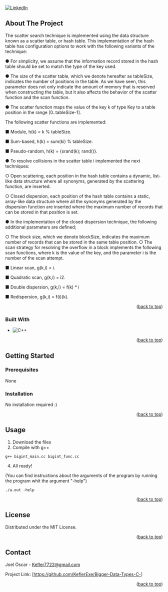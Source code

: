 [![LinkedIn][linkedin-shield]][linkedin-url]



<!-- ABOUT THE PROJECT -->
## About The Project

The scatter search technique is implemented using the data structure known as a scatter table, or hash table. This implementation of the hash table has configuration options to work with the following variants of the technique:

● For simplicity, we assume that the information record stored in the hash table
should be set to match the type of the key used.

● The size of the scatter table, which we denote hereafter as tableSize, indicates the
number of positions in the table. As we have seen, this parameter does not only indicate the
amount of memory that is reserved when constructing the table, but it also affects the behavior of the scatter function and the scan function.

● The scatter function maps the value of the key k of type Key to a table position in the range [0..tableSize-1].  

The following scatter functions are implemented:

■ Module, h(k) = k % tableSize.

■ Sum-based, h(k) = sum(ki) % tableSize.

■ Pseudo-random, h(k) = {srand(k); rand()}.

● To resolve collisions in the scatter table i implemented the next techniques:

○ Open scattering, each position in the hash table contains a dynamic, list-like data structure where all synonyms, generated by the scattering function, are inserted.

○ Closed dispersion, each position of the hash table contains a static, array-like data structure where all the synonyms generated by the dispersion function are inserted where the maximum number of records that can be stored in that position is set.

● In the implementation of the closed dispersion technique, the following additional parameters are defined;

○ The block size, which we denote blockSize, indicates the maximum number of records that can be stored in the same table position.
○ The scan strategy for resolving the overflow in a block
implements the following scan functions, where k is the value
of the key, and the parameter i is the number of the scan attempt.

■ Linear scan, g(k,i) = i.

■ Quadratic scan, g(k,i) = i2.

■ Double dispersion, g(k,i) = f(k) * i

■ Redispersion, g(k,i) = f(i)(k).

<p align="right">(<a href="#readme-top">back to top</a>)</p>



### Built With


* ![C++][C++.js]

<p align="right">(<a href="#readme-top">back to top</a>)</p>



<!-- GETTING STARTED -->
## Getting Started

### Prerequisites

None

### Installation

No installation required :)

<p align="right">(<a href="#readme-top">back to top</a>)</p>


<!-- USAGE EXAMPLES -->
## Usage

1. Download the files
2. Compile with g++
```
g++ bigint_main.cc bigint_func.cc
```
4. All ready!

(You can find instructions about the arguments of the program by running the program whit the argument "-help")
```
./a.out -help
```

<p align="right">(<a href="#readme-top">back to top</a>)</p>




<!-- LICENSE -->
## License

Distributed under the MIT License.

<p align="right">(<a href="#readme-top">back to top</a>)</p>



<!-- CONTACT -->
## Contact

Joel Óscar - Kefler7722@gmail.com

Project Link: [https://github.com/KeflerExe/Bigger-Data-Types-C-]

<p align="right">(<a href="#readme-top">back to top</a>)</p>



<!-- MARKDOWN LINKS & IMAGES -->
<!-- https://www.markdownguide.org/basic-syntax/#reference-style-links -->
[contributors-shield]: https://img.shields.io/github/contributors/github_username/repo_name.svg?style=for-the-badge
[contributors-url]: https://github.com/github_username/repo_name/graphs/contributors
[forks-shield]: https://img.shields.io/github/forks/github_username/repo_name.svg?style=for-the-badge
[forks-url]: https://github.com/github_username/repo_name/network/members
[stars-shield]: https://img.shields.io/github/stars/github_username/repo_name.svg?style=for-the-badge
[stars-url]: https://github.com/github_username/repo_name/stargazers
[issues-shield]: https://img.shields.io/github/issues/github_username/repo_name.svg?style=for-the-badge
[issues-url]: https://github.com/github_username/repo_name/issues
[license-shield]: https://img.shields.io/github/license/github_username/repo_name.svg?style=for-the-badge
[license-url]: https://github.com/github_username/repo_name/blob/master/LICENSE.txt
[linkedin-shield]: https://img.shields.io/badge/-LinkedIn-black.svg?style=for-the-badge&logo=linkedin&colorB=555
[linkedin-url]: https://www.linkedin.com/in/joel-%C3%B3scar-mart%C3%ADn-guti%C3%A9rrez-578ab8303
[product-screenshot]: images/screenshot.png
[Next.js]: https://img.shields.io/badge/next.js-000000?style=for-the-badge&logo=nextdotjs&logoColor=white
[Next-url]: https://nextjs.org/
[C++.js]: https://img.shields.io/badge/-C++-blue?logo=cplusplus
[React.js]: https://img.shields.io/badge/React-20232A?style=for-the-badge&logo=react&logoColor=61DAFB
[React-url]: https://reactjs.org/
[Vue.js]: https://img.shields.io/badge/Vue.js-35495E?style=for-the-badge&logo=vuedotjs&logoColor=4FC08D
[Vue-url]: https://vuejs.org/
[Angular.io]: https://img.shields.io/badge/Angular-DD0031?style=for-the-badge&logo=angular&logoColor=white
[Angular-url]: https://angular.io/
[Svelte.dev]: https://img.shields.io/badge/Svelte-4A4A55?style=for-the-badge&logo=svelte&logoColor=FF3E00
[Svelte-url]: https://svelte.dev/
[Laravel.com]: https://img.shields.io/badge/Laravel-FF2D20?style=for-the-badge&logo=laravel&logoColor=white
[Laravel-url]: https://laravel.com
[Bootstrap.com]: https://img.shields.io/badge/Bootstrap-563D7C?style=for-the-badge&logo=bootstrap&logoColor=white
[Bootstrap-url]: https://getbootstrap.com
[JQuery.com]: https://img.shields.io/badge/jQuery-0769AD?style=for-the-badge&logo=jquery&logoColor=white
[JQuery-url]: https://jquery.com 
